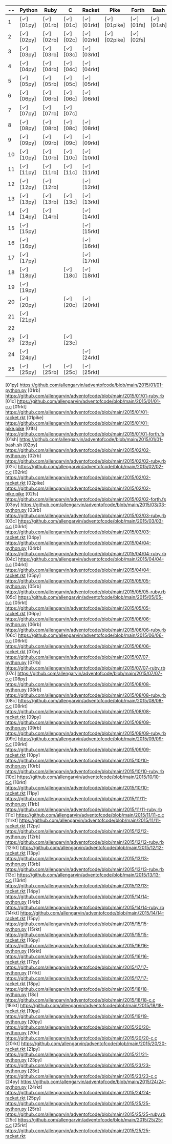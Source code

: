 | -- | Python       | Ruby         | C            | Racket       | Pike         | Forth        | Bash         |
| -- | ------       | ----         | -            | ------       | ----         | -----        | ----         |
|  1 | [✓][01py]    | [✓][01rb]    | [✓][01c]     | [✓][01rkt]   | [✓][01pike]  | [✓][01fs]    | [✓][01sh]    |
|  2 | [✓][02py]    | [✓][02rb]    | [✓][02c]     | [✓][02rkt]   | [✓][02pike]  | [✓][02fs]    |              |
|  3 | [✓][03py]    | [✓][03rb]    | [✓][03c]     | [✓][03rkt]   |              |              |              |
|  4 | [✓][04py]    | [✓][04rb]    | [✓][04c]     | [✓][04rkt]   |              |              |              |
|  5 | [✓][05py]    | [✓][05rb]    | [✓][05c]     | [✓][05rkt]   |              |              |              |
|  6 | [✓][06py]    | [✓][06rb]    | [✓][06c]     | [✓][06rkt]   |              |              |              |
|  7 | [✓][07py]    | [✓][07rb]    | [✓][07c]     |              |              |              |              |
|  8 | [✓][08py]    | [✓][08rb]    | [✓][08c]     | [✓][08rkt]   |              |              |              |
|  9 | [✓][09py]    | [✓][09rb]    | [✓][09c]     | [✓][09rkt]   |              |              |              |
| 10 | [✓][10py]    | [✓][10rb]    | [✓][10c]     | [✓][10rkt]   |              |              |              |
| 11 | [✓][11py]    | [✓][11rb]    | [✓][11c]     | [✓][11rkt]   |              |              |              |
| 12 | [✓][12py]    | [✓][12rb]    |              | [✓][12rkt]   |              |              |              |
| 13 | [✓][13py]    | [✓][13rb]    | [✓][13c]     | [✓][13rkt]   |              |              |              |
| 14 | [✓][14py]    | [✓][14rb]    |              | [✓][14rkt]   |              |              |              |
| 15 | [✓][15py]    |              |              | [✓][15rkt]   |              |              |              |
| 16 | [✓][16py]    |              |              | [✓][16rkt]   |              |              |              |
| 17 | [✓][17py]    |              |              | [✓][17rkt]   |              |              |              |
| 18 | [✓][18py]    |              | [✓][18c]     | [✓][18rkt]   |              |              |              |
| 19 | [✓][19py]    |              |              |              |              |              |              |
| 20 | [✓][20py]    |              | [✓][20c]     | [✓][20rkt]   |              |              |              |
| 21 | [✓][21py]    |              |              |              |              |              |              |
| 22 |              |              |              |              |              |              |              |
| 23 | [✓][23py]    |              | [✓][23c]     |              |              |              |              |
| 24 | [✓][24py]    |              |              | [✓][24rkt]   |              |              |              |
| 25 | [✓][25py]    | [✓][25rb]    | [✓][25c]     | [✓][25rkt]   |              |              |              |

[01py]       https://github.com/allengarvin/adventofcode/blob/main/2015/01/01-python.py
[01rb]       https://github.com/allengarvin/adventofcode/blob/main/2015/01/01-ruby.rb
[01c]        https://github.com/allengarvin/adventofcode/blob/main/2015/01/01-c.c
[01rkt]      https://github.com/allengarvin/adventofcode/blob/main/2015/01/01-racket.rkt
[01pike]     https://github.com/allengarvin/adventofcode/blob/main/2015/01/01-pike.pike
[01fs]       https://github.com/allengarvin/adventofcode/blob/main/2015/01/01-forth.fs
[01sh]       https://github.com/allengarvin/adventofcode/blob/main/2015/01/01-bash.sh
[02py]       https://github.com/allengarvin/adventofcode/blob/main/2015/02/02-python.py
[02rb]       https://github.com/allengarvin/adventofcode/blob/main/2015/02/02-ruby.rb
[02c]        https://github.com/allengarvin/adventofcode/blob/main/2015/02/02-c.c
[02rkt]      https://github.com/allengarvin/adventofcode/blob/main/2015/02/02-racket.rkt
[02pike]     https://github.com/allengarvin/adventofcode/blob/main/2015/02/02-pike.pike
[02fs]       https://github.com/allengarvin/adventofcode/blob/main/2015/02/02-forth.fs
[03py]       https://github.com/allengarvin/adventofcode/blob/main/2015/03/03-python.py
[03rb]       https://github.com/allengarvin/adventofcode/blob/main/2015/03/03-ruby.rb
[03c]        https://github.com/allengarvin/adventofcode/blob/main/2015/03/03-c.c
[03rkt]      https://github.com/allengarvin/adventofcode/blob/main/2015/03/03-racket.rkt
[04py]       https://github.com/allengarvin/adventofcode/blob/main/2015/04/04-python.py
[04rb]       https://github.com/allengarvin/adventofcode/blob/main/2015/04/04-ruby.rb
[04c]        https://github.com/allengarvin/adventofcode/blob/main/2015/04/04-c.c
[04rkt]      https://github.com/allengarvin/adventofcode/blob/main/2015/04/04-racket.rkt
[05py]       https://github.com/allengarvin/adventofcode/blob/main/2015/05/05-python.py
[05rb]       https://github.com/allengarvin/adventofcode/blob/main/2015/05/05-ruby.rb
[05c]        https://github.com/allengarvin/adventofcode/blob/main/2015/05/05-c.c
[05rkt]      https://github.com/allengarvin/adventofcode/blob/main/2015/05/05-racket.rkt
[06py]       https://github.com/allengarvin/adventofcode/blob/main/2015/06/06-python.py
[06rb]       https://github.com/allengarvin/adventofcode/blob/main/2015/06/06-ruby.rb
[06c]        https://github.com/allengarvin/adventofcode/blob/main/2015/06/06-c.c
[06rkt]      https://github.com/allengarvin/adventofcode/blob/main/2015/06/06-racket.rkt
[07py]       https://github.com/allengarvin/adventofcode/blob/main/2015/07/07-python.py
[07rb]       https://github.com/allengarvin/adventofcode/blob/main/2015/07/07-ruby.rb
[07c]        https://github.com/allengarvin/adventofcode/blob/main/2015/07/07-c.c
[08py]       https://github.com/allengarvin/adventofcode/blob/main/2015/08/08-python.py
[08rb]       https://github.com/allengarvin/adventofcode/blob/main/2015/08/08-ruby.rb
[08c]        https://github.com/allengarvin/adventofcode/blob/main/2015/08/08-c.c
[08rkt]      https://github.com/allengarvin/adventofcode/blob/main/2015/08/08-racket.rkt
[09py]       https://github.com/allengarvin/adventofcode/blob/main/2015/09/09-python.py
[09rb]       https://github.com/allengarvin/adventofcode/blob/main/2015/09/09-ruby.rb
[09c]        https://github.com/allengarvin/adventofcode/blob/main/2015/09/09-c.c
[09rkt]      https://github.com/allengarvin/adventofcode/blob/main/2015/09/09-racket.rkt
[10py]       https://github.com/allengarvin/adventofcode/blob/main/2015/10/10-python.py
[10rb]       https://github.com/allengarvin/adventofcode/blob/main/2015/10/10-ruby.rb
[10c]        https://github.com/allengarvin/adventofcode/blob/main/2015/10/10-c.c
[10rkt]      https://github.com/allengarvin/adventofcode/blob/main/2015/10/10-racket.rkt
[11py]       https://github.com/allengarvin/adventofcode/blob/main/2015/11/11-python.py
[11rb]       https://github.com/allengarvin/adventofcode/blob/main/2015/11/11-ruby.rb
[11c]        https://github.com/allengarvin/adventofcode/blob/main/2015/11/11-c.c
[11rkt]      https://github.com/allengarvin/adventofcode/blob/main/2015/11/11-racket.rkt
[12py]       https://github.com/allengarvin/adventofcode/blob/main/2015/12/12-python.py
[12rb]       https://github.com/allengarvin/adventofcode/blob/main/2015/12/12-ruby.rb
[12rkt]      https://github.com/allengarvin/adventofcode/blob/main/2015/12/12-racket.rkt
[13py]       https://github.com/allengarvin/adventofcode/blob/main/2015/13/13-python.py
[13rb]       https://github.com/allengarvin/adventofcode/blob/main/2015/13/13-ruby.rb
[13c]        https://github.com/allengarvin/adventofcode/blob/main/2015/13/13-c.c
[13rkt]      https://github.com/allengarvin/adventofcode/blob/main/2015/13/13-racket.rkt
[14py]       https://github.com/allengarvin/adventofcode/blob/main/2015/14/14-python.py
[14rb]       https://github.com/allengarvin/adventofcode/blob/main/2015/14/14-ruby.rb
[14rkt]      https://github.com/allengarvin/adventofcode/blob/main/2015/14/14-racket.rkt
[15py]       https://github.com/allengarvin/adventofcode/blob/main/2015/15/15-python.py
[15rkt]      https://github.com/allengarvin/adventofcode/blob/main/2015/15/15-racket.rkt
[16py]       https://github.com/allengarvin/adventofcode/blob/main/2015/16/16-python.py
[16rkt]      https://github.com/allengarvin/adventofcode/blob/main/2015/16/16-racket.rkt
[17py]       https://github.com/allengarvin/adventofcode/blob/main/2015/17/17-python.py
[17rkt]      https://github.com/allengarvin/adventofcode/blob/main/2015/17/17-racket.rkt
[18py]       https://github.com/allengarvin/adventofcode/blob/main/2015/18/18-python.py
[18c]        https://github.com/allengarvin/adventofcode/blob/main/2015/18/18-c.c
[18rkt]      https://github.com/allengarvin/adventofcode/blob/main/2015/18/18-racket.rkt
[19py]       https://github.com/allengarvin/adventofcode/blob/main/2015/19/19-python.py
[20py]       https://github.com/allengarvin/adventofcode/blob/main/2015/20/20-python.py
[20c]        https://github.com/allengarvin/adventofcode/blob/main/2015/20/20-c.c
[20rkt]      https://github.com/allengarvin/adventofcode/blob/main/2015/20/20-racket.rkt
[21py]       https://github.com/allengarvin/adventofcode/blob/main/2015/21/21-python.py
[23py]       https://github.com/allengarvin/adventofcode/blob/main/2015/23/23-python.py
[23c]        https://github.com/allengarvin/adventofcode/blob/main/2015/23/23-c.c
[24py]       https://github.com/allengarvin/adventofcode/blob/main/2015/24/24-python.py
[24rkt]      https://github.com/allengarvin/adventofcode/blob/main/2015/24/24-racket.rkt
[25py]       https://github.com/allengarvin/adventofcode/blob/main/2015/25/25-python.py
[25rb]       https://github.com/allengarvin/adventofcode/blob/main/2015/25/25-ruby.rb
[25c]        https://github.com/allengarvin/adventofcode/blob/main/2015/25/25-c.c
[25rkt]      https://github.com/allengarvin/adventofcode/blob/main/2015/25/25-racket.rkt
